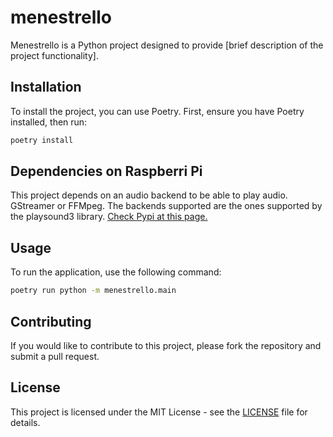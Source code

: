 # menestrello

Menestrello is a Python project designed to provide [brief description of the project functionality]. 

## Installation

To install the project, you can use Poetry. First, ensure you have Poetry installed, then run:

```bash
poetry install
```

## Dependencies on Raspberri Pi

This project depends on an audio backend to be able to play audio. GStreamer or FFMpeg.
The backends supported are the ones supported by the playsound3 library.
[Check Pypi at this page.](https://pypi.org/project/playsound3/)

## Usage

To run the application, use the following command:

```bash
poetry run python -m menestrello.main
```

## Contributing

If you would like to contribute to this project, please fork the repository and submit a pull request.

## License

This project is licensed under the MIT License - see the [LICENSE](LICENSE) file for details.